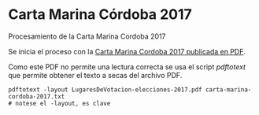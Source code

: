 # Carta Marina Córdoba 2017

Procesamiento de la Carta Marina Cordoba 2017

Se inicia el proceso con la [Carta Marina Cordoba 2017 publicada en PDF](LugaresDeVotacion-elecciones-2017.pdf).  

Como este PDF no permite una lectura correcta se usa el script _pdftotext_ que permite obtener el texto a secas del archivo PDF.  

```
pdftotext -layout LugaresDeVotacion-elecciones-2017.pdf carta-marina-cordoba-2017.txt
# notese el -layout, es clave
```


